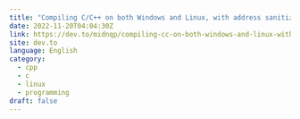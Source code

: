 ```yaml
---
title: "Compiling C/C++ on both Windows and Linux, with address sanitizer!"
date: 2022-11-20T04:04:30Z
link: https://dev.to/midnqp/compiling-cc-on-both-windows-and-linux-with-address-sanitizer-3ikn?utm_medium=RSS&utm_source=news.12bit.vn
site: dev.to
language: English
category:
  - cpp
  - c
  - linux
  - programming
draft: false
---
```

